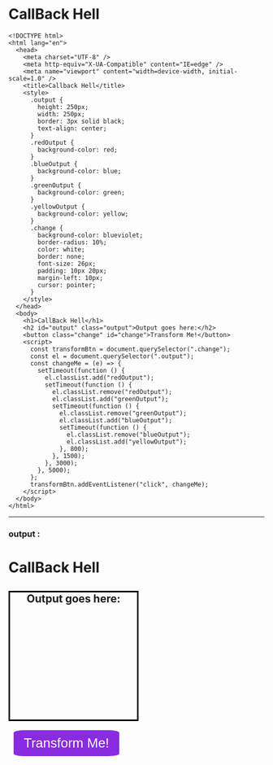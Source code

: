 # CallBack Hell

```
<!DOCTYPE html>
<html lang="en">
  <head>
    <meta charset="UTF-8" />
    <meta http-equiv="X-UA-Compatible" content="IE=edge" />
    <meta name="viewport" content="width=device-width, initial-scale=1.0" />
    <title>Callback Hell</title>
    <style>
      .output {
        height: 250px;
        width: 250px;
        border: 3px solid black;
        text-align: center;
      }
      .redOutput {
        background-color: red;
      }
      .blueOutput {
        background-color: blue;
      }
      .greenOutput {
        background-color: green;
      }
      .yellowOutput {
        background-color: yellow;
      }
      .change {
        background-color: blueviolet;
        border-radius: 10%;
        color: white;
        border: none;
        font-size: 26px;
        padding: 10px 20px;
        margin-left: 10px;
        cursor: pointer;
      }
    </style>
  </head>
  <body>
    <h1>CallBack Hell</h1>
    <h2 id="output" class="output">Output goes here:</h2>
    <button class="change" id="change">Transform Me!</button>
    <script>
      const transformBtn = document.querySelector(".change");
      const el = document.querySelector(".output");
      const changeMe = (e) => {
        setTimeout(function () {
          el.classList.add("redOutput");
          setTimeout(function () {
            el.classList.remove("redOutput");
            el.classList.add("greenOutput");
            setTimeout(function () {
              el.classList.remove("greenOutput");
              el.classList.add("blueOutput");
              setTimeout(function () {
                el.classList.remove("blueOutput");
                el.classList.add("yellowOutput");
              }, 800);
            }, 1500);
          }, 3000);
        }, 5000);
      };
      transformBtn.addEventListener("click", changeMe);
    </script>
  </body>
</html>

```

---

### output :

<!DOCTYPE html>
<html lang="en">
  <head>
    <meta charset="UTF-8" />
    <meta http-equiv="X-UA-Compatible" content="IE=edge" />
    <meta name="viewport" content="width=device-width, initial-scale=1.0" />
    <title>Callback Hell</title>
    <style>
      .output {
        height: 250px;
        width: 250px;
        border: 3px solid black;
        text-align: center;
      }
      .redOutput {
        background-color: red;
      }
      .blueOutput {
        background-color: blue;
      }
      .greenOutput {
        background-color: green;
      }
      .yellowOutput {
        background-color: yellow;
      }
      .change {
        background-color: blueviolet;
        border-radius: 10%;
        color: white;
        border: none;
        font-size: 26px;
        padding: 10px 20px;
        margin-left: 10px;
        cursor: pointer;
      }
    </style>
  </head>
  <body>
    <h1>CallBack Hell</h1>
    <h2 id="output" class="output">Output goes here:</h2>
    <button class="change" id="change">Transform Me!</button>
    <script>
      const transformBtn = document.querySelector(".change");
      const el = document.querySelector(".output");
      const changeMe = (e) => {
        setTimeout(function () {
          el.classList.add("redOutput");
          setTimeout(function () {
            el.classList.remove("redOutput");
            el.classList.add("greenOutput");
            setTimeout(function () {
              el.classList.remove("greenOutput");
              el.classList.add("blueOutput");
              setTimeout(function () {
                el.classList.remove("blueOutput");
                el.classList.add("yellowOutput");
              }, 800);
            }, 1500);
          }, 3000);
        }, 5000);
      };
      transformBtn.addEventListener("click", changeMe);
    </script>
  </body>
</html>
